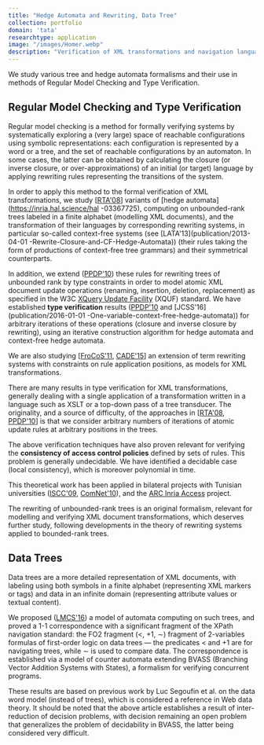 ```yaml
---
title: "Hedge Automata and Rewriting, Data Tree"
collection: portfolio
domain: 'tata'
researchtype: application
image: "/images/Homer.webp"
description: "Verification of XML transformations and navigation languages."
---
```


We study various tree and hedge automata formalisms and their use in methods of Regular Model Checking and Type Verification.


## Regular Model Checking and Type Verification

Regular model checking is a method for formally verifying systems by systematically exploring a (very large) space of reachable configurations using symbolic representations: each configuration is represented by a word or a tree, and the set of reachable configurations by an automaton. In some cases, the latter can be obtained by calculating the closure (or inverse closure, or over-approximations) of an initial (or target) language by applying rewriting rules representing the transitions of the system.

In order to apply this method to the formal verification of XML transformations, we study [[RTA'08](publication/2008-01-01-Closure-of-Hedge-Automata-Languages-by-Hedge-Rewriting)] variants of [hedge automata](https://inria.hal.science/hal -03367725), computing on unbounded-rank trees labeled in a finite alphabet (modelling XML documents), and the transformation of their languages by corresponding rewriting systems, in particular so-called context-free systems (see [LATA'13](publication/2013-04-01 -Rewrite-Closure-and-CF-Hedge-Automata)) (their rules taking the form of productions of context-free tree grammars) and their symmetrical counterparts. 

In addition, we extend ([PPDP'10](publication/2010-07-01-Rewrite-Based-Verification-of-XML-Updates)) these rules for rewriting trees of unbounded rank by type constraints in order to model atomic XML document update operations (renaming, insertion, deletion, replacement) as specified in the W3C [XQuery Update Facility](https://www.w3.org/TR/xquery-update-30/) (XQUF) standard. We have established **type verification** results ([PPDP'10](publication/2010-07-01-Rewrite-Based-Verification-of-XML-Updates) and [JCSS'16](publication/2016-01-01 -One-variable-context-free-hedge-automata)) for arbitrary iterations of these operations (closure and inverse closure by rewriting), using an iterative construction algorithm for hedge automata and context-free hedge automata. 

We are also studying [[FroCoS'11](publication/2011-10-01-Controlled-Term-Rewriting), [CADE'15](publication/2015-08-01-Term-Rewriting-with-Prefix-Context-Constraints-and-Bottom-Up-Strategies)] an extension of term rewriting systems with constraints on rule application positions, as models for XML transformations. 

There are many results in type verification for XML transformations, generally dealing with a single application of a transformation written in a language such as XSLT or a top-down pass of a tree transducer. The originality, and a source of difficulty, of the approaches in [[RTA'08](publication/2008-01-01-Closure-of-Hedge-Automata-Languages-by-Hedge-Rewriting), [PPDP'10](publication/2010-07-01-Rewrite-Based-Verification-of-XML-Updates)] is that we consider arbitrary numbers of iterations of atomic update rules at arbitrary positions in the trees. 

The above verification techniques have also proven relevant for verifying the **consistency of access control policies** defined by sets of rules. This problem is generally undecidable. We have identified a decidable case (local consistency), which is moreover polynomial in time.

This theoretical work has been applied in bilateral projects with Tunisian universities ([ISCC'09](publication/2009-07-01-Automatic-Verification-of-Conformance-of-Firewall-Configurations-to-Security-Policies), [ComNet'10](publication/2010-11-01-XML-Access-Control-from-XACML-to-Annotated-Schemas)), and the [ARC Inria Access](projects/#ACCESS) project. 

The rewriting of unbounded-rank trees is an original formalism, relevant for modelling and verifying XML document transformations, which deserves further study, following developments in the theory of rewriting systems applied to bounded-rank trees.



## Data Trees

Data trees are a more detailed representation of XML documents, with labeling using both symbols in a finite alphabet (representing XML markers or tags) and data in an infinite domain (representing attribute values or textual content). 

We proposed ([LMCS'16](publication/2016-01-01-FO21-on-data-trees-data-tree-automata-and-branching-vector-addition-systems)) a model of automata computing on such trees, and proved a 1-1 correspondence with a significant fragment of the XPath navigation standard: the FO2 fragment (<, +1, ∼) fragment of 2-variables formulas of first-order logic on data trees — the predicates < and +1 are for navigating trees, while ∼ is used to compare data. The correspondence is established via a model of counter automata extending BVASS (Branching Vector Addition Systems with States), a formalism for verifying concurrent programs.

These results are based on previous work by Luc Segoufin et al. on the data word model (instead of trees), which is considered a reference in Web data theory. It should be noted that the above article establishes a result of inter-reduction of decision problems, with decision remaining an open problem that generalizes the problem of decidability in BVASS, the latter being considered very difficult.

